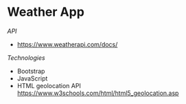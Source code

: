 # Weather App

_API_

- https://www.weatherapi.com/docs/

_Technologies_

- Bootstrap
- JavaScript
- HTML geolocation API https://www.w3schools.com/html/html5_geolocation.asp
